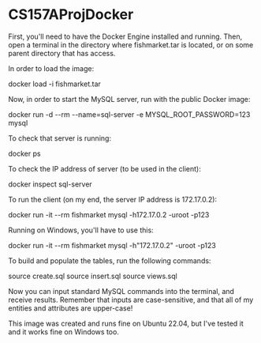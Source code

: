 # CS157AProjDocker
First, you'll need to have the Docker Engine installed and running. Then, open a terminal in the directory where fishmarket.tar is located, or on some parent directory that has access.

In order to load the image:

docker load -i fishmarket.tar

Now, in order to start the MySQL server, run with the public Docker image:

docker run -d --rm --name=sql-server -e MYSQL_ROOT_PASSWORD=123 mysql

To check that server is running:

docker ps

To check the IP address of server (to be used in the client):

docker inspect sql-server

To run the client (on my end, the server IP address is 172.17.0.2):

docker run -it --rm fishmarket mysql -h172.17.0.2 -uroot -p123

Running on Windows, you'll have to use this:

docker run -it --rm fishmarket mysql -h"172.17.0.2" -uroot -p123

To build and populate the tables, run the following commands:

source create.sql
source insert.sql
source views.sql

Now you can input standard MySQL commands into the terminal, and receive results. Remember that inputs are case-sensitive, and that all of my entities and attributes are upper-case!

This image was created and runs fine on Ubuntu 22.04, but I've tested it and it works fine on Windows too.  

